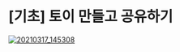 # \[기초\] 토이 만들고 공유하기

[![20210317_145308](https://user-images.githubusercontent.com/70637945/111422998-f72d7c80-8732-11eb-80c1-c2e39d782788.jpg)](https://discord.gg/BxXM4JA)
